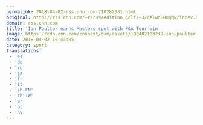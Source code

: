 ```yaml
---
permalink: 2018-04-02-rss.cnn.com-710282031.html
original: http://rss.cnn.com/~r/rss/edition_golf/~3/qelwzEHoqqw/index.html
domain: rss.cnn.com
title: 'Ian Poulter earns Masters spot with PGA Tour win'
image: https://cdn.cnn.com/cnnnext/dam/assets/180402103239-ian-poulter-celebrates-houston-open-super-tease.jpg
date: 2018-04-02 15:43:05
category: sport
translations: 
 - 'es'
 - 'de'
 - 'ru'
 - 'ja'
 - 'fr'
 - 'it'
 - 'zh-CN'
 - 'zh-TW'
 - 'ar'
 - 'pt'
 - 'hy'
---
```


